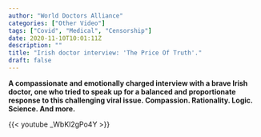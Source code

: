 ```yaml
---
author: "World Doctors Alliance"
categories: ["Other Video"]
tags: ["Covid", "Medical", "Censorship"]
date: 2020-11-10T10:01:11Z
description: ""
title: "Irish doctor interview: 'The Price Of Truth'."
draft: false
---
```


**A compassionate and emotionally charged interview with a brave Irish  doctor, one who tried to speak up for a balanced and proportionate response to this challenging viral issue. Compassion. Rationality. Logic. Science. And more.**  

{{< youtube _WbKl2gPo4Y >}}

